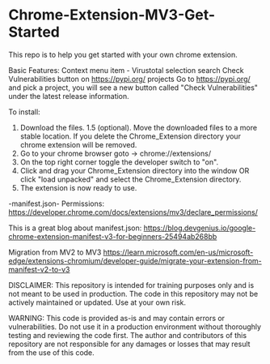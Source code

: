 # Chrome-Extension-MV3-Get-Started
This repo is to help you get started with your own chrome extension.

Basic Features:
Context menu item - Virustotal selection search
Check Vulnerabilities button on https://pypi.org/ projects
  Go to https://pypi.org/ and pick a project, you will see a new button called "Check Vulnerabilities" under the latest release information.

 
To install:
1. Download the files.
1.5 (optional). Move the downloaded files to a more stable location. If you delete the Chrome_Extension directory your chrome extension will be removed.
2. Go to your chrome browser goto -> chrome://extensions/
3. On the top right corner toggle the developer switch to "on".
4. Click and drag your Chrome_Extension directory into the window OR click "load unpacked" and select the Chrome_Extension directory.
5. The extension is now ready to use.

-manifest.json-
Permissions:
https://developer.chrome.com/docs/extensions/mv3/declare_permissions/

This is a great blog about manifest.json:
https://blog.devgenius.io/google-chrome-extension-manifest-v3-for-beginners-25494ab268bb

Migration from MV2 to MV3
https://learn.microsoft.com/en-us/microsoft-edge/extensions-chromium/developer-guide/migrate-your-extension-from-manifest-v2-to-v3

DISCLAIMER: This repository is intended for training purposes only and is not meant to be used in production. The code in this repository may not be actively maintained or updated. Use at your own risk.

WARNING: This code is provided as-is and may contain errors or vulnerabilities. Do not use it in a production environment without thoroughly testing and reviewing the code first. The author and contributors of this repository are not responsible for any damages or losses that may result from the use of this code.
